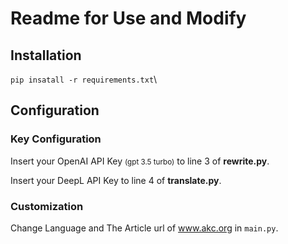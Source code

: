# Readme for Use and Modify


## Installation

<code>pip insatall -r requirements.txt</code>\

## Configuration

### Key Configuration
<p>Insert your OpenAI API Key <small>(gpt 3.5 turbo)</small> to line 3 of <strong>rewrite.py</strong>.</p>
<p>Insert your DeepL API Key to line 4 of <strong>translate.py</strong>.

### Customization
Change Language and The Article url of <a>www.akc.org</a> in <code>main.py</code>.